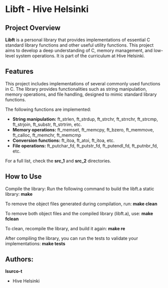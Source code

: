 # Libft - Hive Helsinki
## Project Overview
**Libft** is a personal library that provides implementations of essential C standard library functions and other useful utility functions. 
This project aims to develop a deep understanding of C, memory management, and low-level system operations. It is part of the curriculum at Hive Helsinki.
## Features
This project includes implementations of several commonly used functions in C. The library provides functionalities such as string manipulation, memory operations, and file handling, designed to mimic standard library functions.

The following functions are implemented:

- **String manipulation:** ft_strlen, ft_strdup, ft_strchr, ft_strrchr, ft_strcmp, ft_strjoin, ft_substr, ft_strtrim, etc.
- **Memory operations:** ft_memset, ft_memcpy, ft_bzero, ft_memmove, ft_calloc, ft_memchr, ft_memcmp
- **Conversion functions:** ft_itoa, ft_atoi, ft_itoa, etc.
- **File operations:** ft_putchar_fd, ft_putstr_fd, ft_putendl_fd, ft_putnbr_fd, etc.

For a full list, check the **src_1** and **src_2** directories.

## How to Use
Compile the library: Run the following command to build the libft.a static library: **make**

To remove the object files generated during compilation, run: **make clean**

To remove both object files and the compiled library (libft.a), use: **make fclean**

To clean, recompile the library, and build it again: **make re**

After compiling the library, you can run the tests to validate your implementations: **make tests**

## Authors:
**lsurco-t**
- Hive Helsinki
